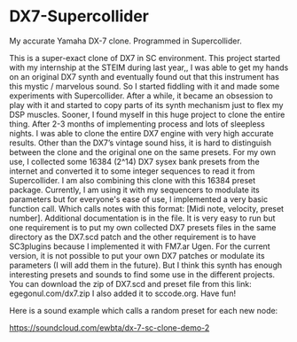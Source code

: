 # DX7-Supercollider
My accurate Yamaha DX-7 clone. Programmed in Supercollider.

This is a super-exact clone of DX7 in SC environment. This project started with my internship at the STEIM during last year,, I was able to get my hands on an original DX7 synth and eventually found out that this instrument has this mystic / marvelous sound.  So I started fiddling with it and made some experiments with Supercollider. After a while, it became an obsession to play with it and started to copy parts of its synth mechanism just to flex my DSP muscles. Sooner, I found myself in this huge project to clone the entire thing. After 2-3 months of implementing process and lots of sleepless nights. I was able to clone the entire DX7 engine with very high accurate results. Other than the DX7’s vintage sound hiss, it is hard to distinguish between the clone and the original one on the same presets. For my own use, I collected some 16384 (2^14) DX7 sysex bank presets from the internet and converted it to some integer sequences to read it from Supercollider. I am also combining this clone with this 16384 preset package. Currently, I am using it with my sequencers to modulate its parameters but for everyone's ease of use, I implemented a very basic function call. Which calls notes with this format: [Midi note, velocity, preset number]. Additional documentation is in the file. It is very easy to run but one requirement is to put my own collected DX7 presets files in the same directory as the DX7.scd patch and the other requirement is to have SC3plugins because I implemented it with FM7.ar Ugen. For the current version, it is not possible to put your own DX7 patches or modulate its parameters (I will add them in the future). But I think this synth has enough interesting presets and sounds to find some use in the different projects. 
You can download the zip of DX7.scd and preset file from this link: egegonul.com/dx7.zip I also added it to sccode.org. Have fun!

Here is a sound example which calls a random preset for each new node:

https://soundcloud.com/ewbta/dx-7-sc-clone-demo-2
